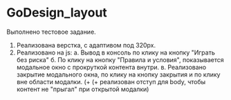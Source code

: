 # GoDesign_layout
Выполнено тестовое задание.

1. Реализована верстка, с адаптивом под 320px.
2. Реализовано на js:
    a. Вывод в консоль по клику на кнопку "Играть без риска"
    б. По клику на кнопку "Правила и условия", показывается модальное окно с прокруткой контента внутри.
    в. Реализовано закрытие модального окна, по клику на кнопку закрытия и по клику вне области модалки.
      (+       (+ реализован отступ для body, чтобы контент не "прыгал" при открытой модалки) 
    
